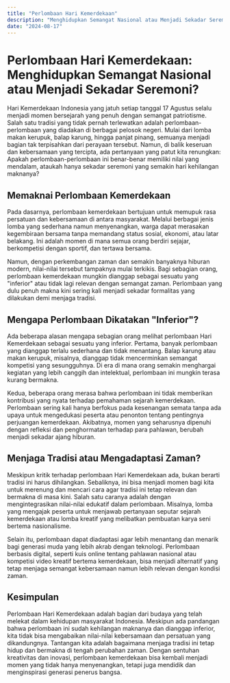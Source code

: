 ```yaml
---
title: "Perlombaan Hari Kemerdekaan"
description: "Menghidupkan Semangat Nasional atau Menjadi Sekadar Seremoni?"
date: "2024-08-17"
---
```


# Perlombaan Hari Kemerdekaan: Menghidupkan Semangat Nasional atau Menjadi Sekadar Seremoni?

Hari Kemerdekaan Indonesia yang jatuh setiap tanggal 17 Agustus selalu menjadi momen bersejarah yang penuh dengan semangat patriotisme. Salah satu tradisi yang tidak pernah terlewatkan adalah perlombaan-perlombaan yang diadakan di berbagai pelosok negeri. Mulai dari lomba makan kerupuk, balap karung, hingga panjat pinang, semuanya menjadi bagian tak terpisahkan dari perayaan tersebut. Namun, di balik keseruan dan kebersamaan yang tercipta, ada pertanyaan yang patut kita renungkan: Apakah perlombaan-perlombaan ini benar-benar memiliki nilai yang mendalam, ataukah hanya sekadar seremoni yang semakin hari kehilangan maknanya?

## Memaknai Perlombaan Kemerdekaan

Pada dasarnya, perlombaan kemerdekaan bertujuan untuk memupuk rasa persatuan dan kebersamaan di antara masyarakat. Melalui berbagai jenis lomba yang sederhana namun menyenangkan, warga dapat merasakan kegembiraan bersama tanpa memandang status sosial, ekonomi, atau latar belakang. Ini adalah momen di mana semua orang berdiri sejajar, berkompetisi dengan sportif, dan tertawa bersama.

Namun, dengan perkembangan zaman dan semakin banyaknya hiburan modern, nilai-nilai tersebut tampaknya mulai terkikis. Bagi sebagian orang, perlombaan kemerdekaan mungkin dianggap sebagai sesuatu yang "inferior" atau tidak lagi relevan dengan semangat zaman. Perlombaan yang dulu penuh makna kini sering kali menjadi sekadar formalitas yang dilakukan demi menjaga tradisi.

## Mengapa Perlombaan Dikatakan "Inferior"?

Ada beberapa alasan mengapa sebagian orang melihat perlombaan Hari Kemerdekaan sebagai sesuatu yang inferior. Pertama, banyak perlombaan yang dianggap terlalu sederhana dan tidak menantang. Balap karung atau makan kerupuk, misalnya, dianggap tidak mencerminkan semangat kompetisi yang sesungguhnya. Di era di mana orang semakin menghargai kegiatan yang lebih canggih dan intelektual, perlombaan ini mungkin terasa kurang bermakna.

Kedua, beberapa orang merasa bahwa perlombaan ini tidak memberikan kontribusi yang nyata terhadap pemahaman sejarah kemerdekaan. Perlombaan sering kali hanya berfokus pada kesenangan semata tanpa ada upaya untuk mengedukasi peserta atau penonton tentang pentingnya perjuangan kemerdekaan. Akibatnya, momen yang seharusnya dipenuhi dengan refleksi dan penghormatan terhadap para pahlawan, berubah menjadi sekadar ajang hiburan.

## Menjaga Tradisi atau Mengadaptasi Zaman?

Meskipun kritik terhadap perlombaan Hari Kemerdekaan ada, bukan berarti tradisi ini harus dihilangkan. Sebaliknya, ini bisa menjadi momen bagi kita untuk merenung dan mencari cara agar tradisi ini tetap relevan dan bermakna di masa kini. Salah satu caranya adalah dengan mengintegrasikan nilai-nilai edukatif dalam perlombaan. Misalnya, lomba yang mengajak peserta untuk menjawab pertanyaan seputar sejarah kemerdekaan atau lomba kreatif yang melibatkan pembuatan karya seni bertema nasionalisme.

Selain itu, perlombaan dapat diadaptasi agar lebih menantang dan menarik bagi generasi muda yang lebih akrab dengan teknologi. Perlombaan berbasis digital, seperti kuis online tentang pahlawan nasional atau kompetisi video kreatif bertema kemerdekaan, bisa menjadi alternatif yang tetap menjaga semangat kebersamaan namun lebih relevan dengan kondisi zaman.

## Kesimpulan

Perlombaan Hari Kemerdekaan adalah bagian dari budaya yang telah melekat dalam kehidupan masyarakat Indonesia. Meskipun ada pandangan bahwa perlombaan ini sudah kehilangan maknanya dan dianggap inferior, kita tidak bisa mengabaikan nilai-nilai kebersamaan dan persatuan yang dikandungnya. Tantangan kita adalah bagaimana menjaga tradisi ini tetap hidup dan bermakna di tengah perubahan zaman. Dengan sentuhan kreativitas dan inovasi, perlombaan kemerdekaan bisa kembali menjadi momen yang tidak hanya menyenangkan, tetapi juga mendidik dan menginspirasi generasi penerus bangsa.
